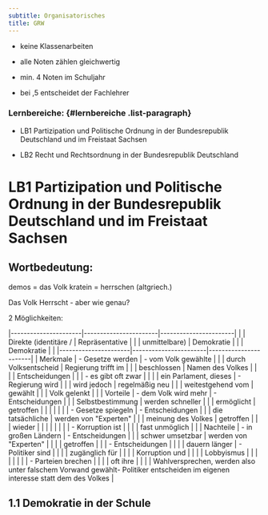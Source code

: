 ```yaml
---
subtitle: Organisatorisches
title: GRW
---
```


-   keine Klassenarbeiten

-   alle Noten zählen gleichwertig

-   min. 4 Noten im Schuljahr

-   bei ,5 entscheidet der Fachlehrer

### Lernbereiche: {#lernbereiche .list-paragraph}

-   LB1 Partizipation und Politische Ordnung in der Bundesrepublik
    Deutschland und im Freistaat Sachsen

-   LB2 Recht und Rechtsordnung in der Bundesrepublik Deutschland

# LB1 Partizipation und Politische Ordnung in der Bundesrepublik Deutschland und im Freistaat Sachsen

## Wortbedeutung:

demos = das Volk kratein = herrschen (altgriech.)

Das Volk Herrscht - aber wie genau?

2 Möglichkeiten:

|----------------------|-----------------------|-----------------------|
|                      | Direkte (identitäre / | Repräsentative        |
|                      | unmittelbare)         | Demokratie            |
|                      | Demokratie            |                       |
|----------------------|-----------------------|-----------------------|
| Merkmale             | \- Gesetze werden     | \- vom Volk gewählte  |
|                      | durch Volksentscheid  | Regierung trifft im   |
|                      | beschlossen           | Namen des Volkes      |
|                      |                       | Entscheidungen        |
|                      | \- es gibt oft zwar   |                       |
|                      | ein Parlament, dieses | \- Regierung wird     |
|                      | wird jedoch           | regelmäßig neu        |
|                      | weitestgehend vom     | gewählt               |
|                      | Volk gelenkt          |                       |
| Vorteile             | \- dem Volk wird mehr | \- Entscheidungen     |
|                      | Selbstbestimmung      | werden schneller      |
|                      | ermöglicht            | getroffen             |
|                      |                       |                       |
|                      | \- Gesetze spiegeln   | \- Entscheidungen     |
|                      | die tatsächliche      | werden von "Experten" |
|                      | meinung des Volkes    | getroffen             |
|                      | wieder                |                       |
|                      |                       |                       |
|                      | \- Korruption ist     |                       |
|                      | fast unmöglich        |                       |
| Nachteile            | \- in großen Ländern  | \- Entscheidungen     |
|                      | schwer umsetzbar      | werden von "Experten" |
|                      |                       | getroffen             |
|                      | \- Entscheidungen     |                       |
|                      | dauern länger         | \- Politiker sind     |
|                      |                       | zugänglich für        |
|                      |                       | Korruption und        |
|                      |                       | Lobbyismus            |
|                      |                       |                       |
|                      |                       | \- Parteien brechen   |
|                      |                       | oft ihre              |
|                      |                       | Wahlversprechen, werden also unter falschem Vorwand gewählt- Politiker entscheiden im eigenen interesse statt dem des Volkes  |

## 1.1 Demokratie in der Schule
